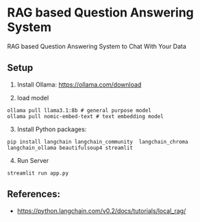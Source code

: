 # RAG based Question Answering System

RAG based Question Answering System to Chat With Your Data

## Setup

1. Install Ollama: https://ollama.com/download

2. load model
```
ollama pull llama3.1:8b # general purpose model
ollama pull nomic-embed-text # text embedding model 
```

3. Install Python packages:
```
pip install langchain langchain_community  langchain_chroma langchain_ollama beautifulsoup4 streamlit
```

4. Run Server
```shell
streamlit run app.py
```


## References:
-  https://python.langchain.com/v0.2/docs/tutorials/local_rag/
